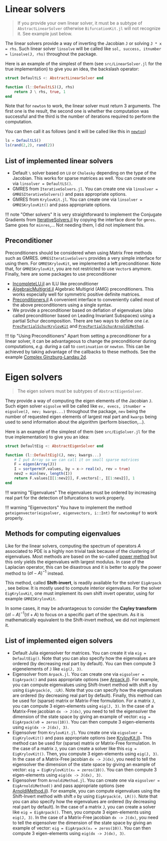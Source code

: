# Linear solvers

> If you provide your own linear solver, it must be a subtype of `AbstractLinearSolver` otherwise `BifurcationKit.jl` will not recognize it. See example just below. 

The linear solvers provide a way of inverting the Jacobian `J` or solving `J * x = rhs`. Such linear solver `linsolve` will be called like `sol, success, itnumber = linsolve(J, rhs)` throughout the package.

Here is an example of the simplest of them (see `src/LinearSolver.jl` for the true implementation) to give you an idea, the backslash operator:

```julia
struct DefaultLS <: AbstractLinearSolver end

function (l::DefaultLS)(J, rhs)
	return J \ rhs, true, 1
end
```

Note that for `newton` to work, the linear solver must return 3 arguments. The first one is the result, the second one is whether the computation was successful and the third is the number of iterations required to perform the computation.

You can then call it as follows (and it will be called like this in [`newton`](@ref))

```julia
ls = DefaultLS()
ls(rand(2,2), rand(2))
```

## List of implemented linear solvers
- Default `\` solver based on `LU` or `Cholesky` depending on the type of the Jacobian. This works for sparse matrices as well. You can create one via `linsolver = DefaultLS()`.
- GMRES from `IterativeSolvers.jl`. You can create one via `linsolver = GMRESIterativeSolvers()` and pass appropriate options.
- GMRES from `KrylovKit.jl`. You can create one via `linsolver = GMRESKrylovKit()` and pass appropriate options.

!!! note "Other solvers"
    It is very straightforward to implement the Conjugate Gradients from [IterativeSolvers.jl](https://juliamath.github.io/IterativeSolvers.jl/dev/linear_systems/cg/) by copying the interface done for `gmres`. Same goes for `minres`,... Not needing them, I did not implement this.

## Preconditioner

 Preconditioners should be considered when using Matrix Free methods such as GMRES. `GMRESIterativeSolvers` provides a very simple interface for using them. For `GMRESKrylovKit`, we implemented a left preconditioner. Note that, for `GMRESKrylovKit`, you are not restricted to use `Vector`s anymore. Finally, here are some packages to use preconditioner

- [IncompleteLU.jl](https://github.com/haampie/IncompleteLU.jl) an ILU like preconditioner
- [AlgebraicMultigrid.jl](https://github.com/JuliaLinearAlgebra/AlgebraicMultigrid.jl) Algebraic Multigrid (AMG) preconditioners. This works especially well for symmetric positive definite matrices.
- [Preconditioners.jl](https://github.com/mohamed82008/Preconditioners.jl) A convenient interface to conveniently called most of the above preconditioners using a single syntax.
- We provide a preconditioner based on deflation of eigenvalues (also called preconditioner based on Leading Invariant Subspaces) using a partial Schur decomposition. There are two ways to define one *i.e.* [`PrecPartialSchurKrylovKit`](@ref) and [`PrecPartialSchurArnoldiMethod`](@ref). 

!!! tip "Using Preconditioners"
    Apart from setting a preconditioner for a linear solver, it can be advantageous to change the preconditioner during computations, *e.g.* during a call to `continuation` or `newton`. This can be achieved by taking advantage of the callbacks to these methods. See the example [Complex Ginzburg-Landau 2d](@ref).


# Eigen solvers

> The eigen solvers must be subtypes of `AbstractEigenSolver`. 

They provide a way of computing the eigen elements of the Jacobian `J`. Such eigen solver `eigsolve` will be called like `ev, evecs, itnumber = eigsolve(J, nev; kwargs...)` throughout the package, `nev` being the number of requested eigen elements of largest real part and `kwargs` being used to send information about the algorithm (perform bisection,...).

 
Here is an example of the simplest of them (see `src/EigSolver.jl` for the true implementation) to give you an idea:

```julia
struct DefaultEig <: AbstractEigenSolver end

function (l::DefaultEig)(J, nev; kwargs...)
	# I put Array so we can call it on small sparse matrices
	F = eigen(Array(J))
	I = sortperm(F.values, by = x-> real(x), rev = true)
	nev2 = min(nev, length(I))
	return F.values[I[1:nev2]], F.vectors[:, I[1:nev2]], 1
end
```

!!! warning "Eigenvalues"
    The eigenvalues must be ordered by increasing real part for the detection of bifurcations to work properly.

!!! warning "Eigenvectors"
    You have to implement the method `geteigenvector(eigsolver, eigenvectors, i::Int)` for `newtonHopf` to work properly.

## Methods for computing eigenvalues
Like for the linear solvers, computing the spectrum of operators $A$ associated to PDE is a highly non trivial task because of the clustering of eigenvalues. Most methods are based on the so-called [power method](https://en.wikipedia.org/wiki/Power_iteration) but this only yields the eigenvalues with largest modulus. In case of the Laplacian operator, this can be disastrous and it is better to apply the power method to $(\sigma I-A)^{-1}$ instead. 

This method, called **Shift-invert**, is readily available for the solver `EigArpack `, see below. It is mostly used to compute interior eigenvalues. For the solver `EigKrylovKit`, one must implement its own shift invert operator, using for example `GMRESKrylovKit`.

In some cases, it may be advantageous to consider the **Cayley transform** $(\sigma I-A)^{-1}(\tau I+A)$ to focus on a specific part of the spectrum. As it is mathematically equivalent to the Shift-invert method, we did not implement it.


## List of implemented eigen solvers
- Default Julia eigensolver for matrices. You can create it via `eig = DefaultEig()`. Note that you can also specify how the eigenvalues are ordered (by decreasing real part by default). You can then compute 3 eigenelements of `J` like `eig(J, 3)`.
- Eigensolver from `Arpack.jl`. You can create one via `eigsolver = EigArpack()` and pass appropriate options (see [Arpack.jl](https://github.com/JuliaLinearAlgebra/Arpack.jl)). For example, you can compute eigenvalues using Shift-Invert method with shift `σ` by using `EigArpack(σ, :LR)`. Note that you can specify how the eigenvalues are ordered (by decreasing real part by default). Finally, this method can be used for (sparse) matrix or Matrix-Free formulation. For a matrix `J`, you can compute 3 eigen-elements using `eig(J, 3)`. In the case of a Matrix-Free jacobian `dx -> J(dx)`, you need to tell the eigensolver the dimension of the state space by giving an example of vector: `eig = EigArpack(v0 = zeros(10))`. You can then compute 3 eigen-elements using `eig(dx -> J(dx), 3)`. 
- Eigensolver from `KrylovKit.jl`. You create one via `eigsolver = EigKrylovKit()` and pass appropriate options (see [KrylovKit.jl](https://github.com/Jutho/KrylovKit.jl)). This method can be used for (sparse) matrix or Matrix-Free formulation. In the case of a matrix `J`, you can create a solver like this `eig = EigKrylovKit()`. Then, you compute 3 eigen-elements using `eig(J, 3)`. In the case of a Matrix-Free jacobian `dx -> J(dx)`, you need to tell the eigensolver the dimension of the state space by giving an example of vector: `eig = EigKrylovKit(x₀ = zeros(10))`. You can then compute 3 eigen-elements using `eig(dx -> J(dx), 3)`.
- Eigensolver from `ArnoldiMethod.jl`. You can create one via `eigsolver = EigArnoldiMethod()` and pass appropriate options (see [ArnoldiMethod.jl](https://github.com/haampie/ArnoldiMethod.jl)). For example, you can compute eigenvalues using the Shift-Invert method with shift `σ` by using `EigArpack(σ, LR())`. Note that you can also specify how the eigenvalues are ordered (by decreasing real part by default). In the case of a matrix `J`, you can create a solver like `eig = EigArpack()`. Then, you compute 3 eigen-elements using `eig(J, 3)`. In the case of a Matrix-Free jacobian `dx -> J(dx)`, you need to tell the eigensolver the dimension of the state space by giving an example of vector: `eig = EigArpack(x₀ = zeros(10))`. You can then compute 3 eigen-elements using `eig(dx -> J(dx), 3)`. 
